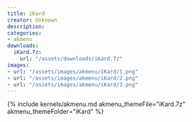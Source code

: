 ```yaml
---
title: iKard
creator: Unknown
description: 
categories:
- akmenu
downloads:
  iKard.7z:
    url: "/assets/downloads/iKard.7z"
images:
- url: "/assets/images/akmenu/iKard/1.png"
- url: "/assets/images/akmenu/iKard/2.png"
- url: "/assets/images/akmenu/iKard/3.png"
---
```


{% include kernels/akmenu.md akmenu_themeFile="iKard.7z" akmenu_themeFolder="iKard" %}
